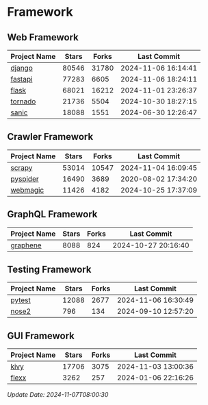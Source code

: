 # Framework

## Web Framework
| Project Name | Stars | Forks | Last Commit |
| ------------ | ----- | ----- | ----------- |
| [django](https://github.com/django/django) | 80546 | 31780 | 2024-11-06 16:14:41 |
| [fastapi](https://github.com/fastapi/fastapi) | 77283 | 6605 | 2024-11-06 18:24:11 |
| [flask](https://github.com/pallets/flask) | 68021 | 16212 | 2024-11-01 23:26:37 |
| [tornado](https://github.com/tornadoweb/tornado) | 21736 | 5504 | 2024-10-30 18:27:15 |
| [sanic](https://github.com/sanic-org/sanic) | 18088 | 1551 | 2024-06-30 12:26:47 |

## Crawler Framework
| Project Name | Stars | Forks | Last Commit |
| ------------ | ----- | ----- | ----------- |
| [scrapy](https://github.com/scrapy/scrapy) | 53014 | 10547 | 2024-11-04 16:09:45 |
| [pyspider](https://github.com/binux/pyspider) | 16490 | 3689 | 2020-08-02 17:34:20 |
| [webmagic](https://github.com/code4craft/webmagic) | 11426 | 4182 | 2024-10-25 17:37:09 |

## GraphQL Framework
| Project Name | Stars | Forks | Last Commit |
| ------------ | ----- | ----- | ----------- |
| [graphene](https://github.com/graphql-python/graphene) | 8088 | 824 | 2024-10-27 20:16:40 |

## Testing Framework
| Project Name | Stars | Forks | Last Commit |
| ------------ | ----- | ----- | ----------- |
| [pytest](https://github.com/pytest-dev/pytest) | 12088 | 2677 | 2024-11-06 16:30:49 |
| [nose2](https://github.com/nose-devs/nose2) | 796 | 134 | 2024-09-10 12:57:20 |

## GUI Framework
| Project Name | Stars | Forks | Last Commit |
| ------------ | ----- | ----- | ----------- |
| [kivy](https://github.com/kivy/kivy) | 17706 | 3075 | 2024-11-03 13:00:36 |
| [flexx](https://github.com/flexxui/flexx) | 3262 | 257 | 2024-01-06 22:16:26 |

*Update Date: 2024-11-07T08:00:30*